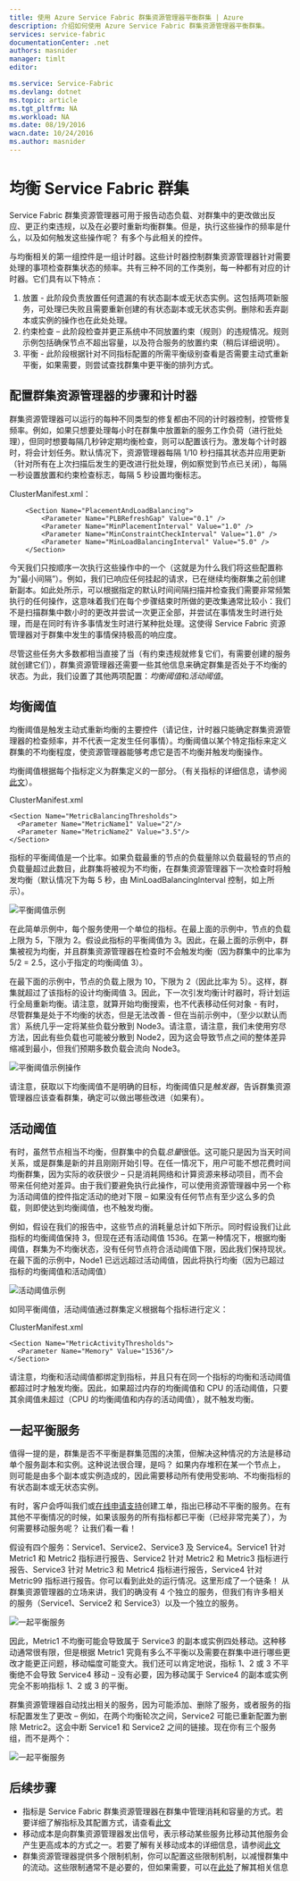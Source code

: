 ```yaml
---
title: 使用 Azure Service Fabric 群集资源管理器平衡群集 | Azure
description: 介绍如何使用 Azure Service Fabric 群集资源管理器平衡群集。
services: service-fabric
documentationCenter: .net
authors: masnider
manager: timlt
editor: 

ms.service: Service-Fabric
ms.devlang: dotnet
ms.topic: article
ms.tgt_pltfrm: NA
ms.workload: NA
ms.date: 08/19/2016
wacn.date: 10/24/2016
ms.author: masnider
---
```


# 均衡 Service Fabric 群集
Service Fabric 群集资源管理器可用于报告动态负载、对群集中的更改做出反应、更正约束违规，以及在必要时重新均衡群集。但是，执行这些操作的频率是什么，以及如何触发这些操作呢？ 有多个与此相关的控件。

与均衡相关的第一组控件是一组计时器。这些计时器控制群集资源管理器针对需要处理的事项检查群集状态的频率。共有三种不同的工作类别，每一种都有对应的计时器。它们具有以下特点：

1.	放置 - 此阶段负责放置任何遗漏的有状态副本或无状态实例。这包括两项新服务，可处理已失败且需要重新创建的有状态副本或无状态实例。删除和丢弃副本或实例的操作也在此处处理。
2.	约束检查 – 此阶段检查并更正系统中不同放置约束（规则）的违规情况。规则示例包括确保节点不超出容量，以及符合服务的放置约束（稍后详细说明）。
3.	平衡 - 此阶段根据针对不同指标配置的所需平衡级别查看是否需要主动式重新平衡，如果需要，则尝试查找群集中更平衡的排列方式。

## 配置群集资源管理器的步骤和计时器
群集资源管理器可以运行的每种不同类型的修复都由不同的计时器控制，控管修复频率。例如，如果只想要处理每小时在群集中放置新的服务工作负荷（进行批处理），但同时想要每隔几秒钟定期均衡检查，则可以配置该行为。激发每个计时器时，将会计划任务。默认情况下，资源管理器每隔 1/10 秒扫描其状态并应用更新（针对所有在上次扫描后发生的更改进行批处理，例如察觉到节点已关闭），每隔一秒设置放置和约束检查标志，每隔 5 秒设置均衡标志。

ClusterManifest.xml：

        <Section Name="PlacementAndLoadBalancing">
            <Parameter Name="PLBRefreshGap" Value="0.1" />
            <Parameter Name="MinPlacementInterval" Value="1.0" />
            <Parameter Name="MinConstraintCheckInterval" Value="1.0" />
            <Parameter Name="MinLoadBalancingInterval" Value="5.0" />
        </Section>

今天我们只按顺序一次执行这些操作中的一个（这就是为什么我们将这些配置称为“最小间隔”）。例如，我们已响应任何挂起的请求，已在继续均衡群集之前创建新副本。如此处所示，可以根据指定的默认时间间隔扫描并检查我们需要非常频繁执行的任何操作，这意味着我们在每个步骤结束时所做的更改集通常比较小：我们不是扫描群集中数小时的更改并尝试一次更正全部，并尝试在事情发生时进行处理，而是在同时有许多事情发生时进行某种批处理。这使得 Service Fabric 资源管理器对于群集中发生的事情保持极高的响应度。

尽管这些任务大多数都相当直接了当（有约束违规就修复它们，有需要创建的服务就创建它们），群集资源管理器还需要一些其他信息来确定群集是否处于不均衡的状态。为此，我们设置了其他两项配置：*均衡阈值*和*活动阈值*。

## 均衡阈值
均衡阈值是触发主动式重新均衡的主要控件（请记住，计时器只能确定群集资源管理器的检查频率，并不代表一定发生任何事情）。均衡阈值以某个特定指标来定义群集的不均衡程度，使资源管理器能够考虑它是否不均衡并触发均衡操作。

均衡阈值根据每个指标定义为群集定义的一部分。（有关指标的详细信息，请参阅[此文](./service-fabric-cluster-resource-manager-metrics.md)）。

ClusterManifest.xml

    <Section Name="MetricBalancingThresholds">
      <Parameter Name="MetricName1" Value="2"/>
      <Parameter Name="MetricName2" Value="3.5"/>
    </Section>

指标的平衡阈值是一个比率。如果负载最重的节点的负载量除以负载最轻的节点的负载量超过此数目，此群集将被视为不均衡，在群集资源管理器下一次检查时将触发均衡（默认情况下为每 5 秒，由 MinLoadBalancingInterval 控制，如上所示）。

![平衡阈值示例][Image1]  

在此简单示例中，每个服务使用一个单位的指标。在最上面的示例中，节点的负载上限为 5，下限为 2。假设此指标的平衡阈值为 3。因此，在最上面的示例中，群集被视为均衡，并且群集资源管理器在检查时不会触发均衡（因为群集中的比率为 5/2 = 2.5，这小于指定的均衡阈值 3）。

在最下面的示例中，节点的负载上限为 10，下限为 2（因此比率为 5）。这样，群集就超过了该指标的设计均衡阈值 3。因此，下一次引发均衡计时器时，将计划运行全局重新均衡。请注意，就算开始均衡搜索，也不代表移动任何对象 - 有时，尽管群集是处于不均衡的状态，但是无法改善 - 但在当前示例中，（至少以默认而言）系统几乎一定将某些负载分散到 Node3。请注意，请注意，我们未使用穷尽方法，因此有些负载也可能被分散到 Node2，因为这会导致节点之间的整体差异缩减到最小，但我们预期多数负载会流向 Node3。

![平衡阈值示例操作][Image2]  

请注意，获取以下均衡阈值不是明确的目标，均衡阈值只是*触发器*，告诉群集资源管理器应该查看群集，确定可以做出哪些改进（如果有）。

## 活动阈值
有时，虽然节点相当不均衡，但群集中的负载*总量*很低。这可能只是因为当天时间关系，或是群集是新的并且刚刚开始引导。在任一情况下，用户可能不想花费时间均衡群集，因为实际的收获很少 – 只是消耗网络和计算资源来移动项目，而不会带来任何绝对差异。由于我们要避免执行此操作，可以使用资源管理器中另一个称为活动阈值的控件指定活动的绝对下限 – 如果没有任何节点有至少这么多的负载，则即使达到均衡阈值，也不触发均衡。

例如，假设在我们的报告中，这些节点的消耗量总计如下所示。同时假设我们让此指标的均衡阈值保持 3，但现在还有活动阈值 1536。在第一种情况下，根据均衡阈值，群集为不均衡状态，没有任何节点符合活动阈值下限，因此我们保持现状。在最下面的示例中，Node1 已远远超过活动阈值，因此将执行均衡（因为已超过指标的均衡阈值和活动阈值）

![活动阈值示例][Image3]  

如同平衡阈值，活动阈值通过群集定义根据每个指标进行定义：

ClusterManifest.xml

    <Section Name="MetricActivityThresholds">
      <Parameter Name="Memory" Value="1536"/>
    </Section>

请注意，均衡和活动阈值都绑定到指标，并且只有在同一个指标的均衡和活动阈值都超过时才触发均衡。因此，如果超过内存的均衡阈值和 CPU 的活动阈值，只要其余阈值未超过（CPU 的均衡阈值和内存的活动阈值），就不触发均衡。

## 一起平衡服务
值得一提的是，群集是否不平衡是群集范围的决策，但解决这种情况的方法是移动单个服务副本和实例。这种说法很合理，是吗？ 如果内存堆积在某一个节点上，则可能是由多个副本或实例造成的，因此需要移动所有使用受影响、不均衡指标的有状态副本或无状态实例。

有时，客户会呼叫我们或[在线申请支持](https://www.azure.cn/support/support-ticket-form/?l=zh-cn)创建工单，指出已移动不平衡的服务。在有其他不平衡情况的时候，如果该服务的所有指标都已平衡（已经非常完美了），为何需要移动服务呢？ 让我们看一看！

假设有四个服务：Service1、Service2、Service3 及 Service4。Service1 针对 Metric1 和 Metric2 指标进行报告、Service2 针对 Metric2 和 Metric3 指标进行报告、Service3 针对 Metric3 和 Metric4 指标进行报告，Service4 针对 Metric99 指标进行报告。你可以看到此处的运行情况。这里形成了一个链条！ 从群集资源管理器的立场来讲，我们的确没有 4 个独立的服务，但我们有许多相关的服务（Service1、Service2 和 Service3）以及一个独立的服务。

![一起平衡服务][Image4]  

因此，Metric1 不均衡可能会导致属于 Service3 的副本或实例四处移动。这种移动通常很有限，但是根据 Metric1 究竟有多么不平衡以及需要在群集中进行哪些更改才能更正问题，移动幅度可能变大。我们还可以肯定地说，指标 1、2 或 3 不平衡绝不会导致 Service4 移动 – 没有必要，因为移动属于 Service4 的副本或实例完全不影响指标 1、2 或 3 的平衡。

群集资源管理器自动找出相关的服务，因为可能添加、删除了服务，或者服务的指标配置发生了更改 – 例如，在两个均衡轮次之间，Service2 可能已重新配置为删除 Metric2。这会中断 Service1 和 Service2 之间的链接。现在你有三个服务组，而不是两个：

![一起平衡服务][Image5]  

## 后续步骤
- 指标是 Service Fabric 群集资源管理器在群集中管理消耗和容量的方式。若要详细了解指标及其配置方式，请查看[此文](./service-fabric-cluster-resource-manager-metrics.md)
- 移动成本是向群集资源管理器发出信号，表示移动某些服务比移动其他服务会产生更高成本的方式之一。若要了解有关移动成本的详细信息，请参阅[此文](./service-fabric-cluster-resource-manager-movement-cost.md)
- 群集资源管理器提供多个限制机制，你可以配置这些限制机制，以减慢群集中的流动。这些限制通常不是必要的，但如果需要，可以在[此处](./service-fabric-cluster-resource-manager-advanced-throttling.md)了解其相关信息

[Image1]: ./media/service-fabric-cluster-resource-manager-balancing/cluster-resrouce-manager-balancing-thresholds.png
[Image2]: ./media/service-fabric-cluster-resource-manager-balancing/cluster-resource-manager-balancing-threshold-triggered-results.png
[Image3]: ./media/service-fabric-cluster-resource-manager-balancing/cluster-resource-manager-activity-thresholds.png
[Image4]: ./media/service-fabric-cluster-resource-manager-balancing/cluster-resource-manager-balancing-services-together1.png
[Image5]: ./media/service-fabric-cluster-resource-manager-balancing/cluster-resource-manager-balancing-services-together2.png

<!---HONumber=Mooncake_1017_2016-->